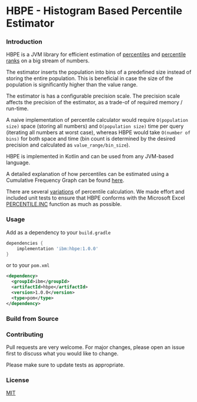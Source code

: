 # HBPE - Histogram Based Percentile Estimator

### Introduction

HBPE is a JVM library for efficient estimation of [percentiles](https://en.wikipedia.org/wiki/Percentile) and [percentile ranks](https://en.wikipedia.org/wiki/Percentile_rank) on a big stream of numbers.

The estimator inserts the population into bins of a predefined size instead of storing the entire population.
This is beneficial in case the size of the population is significantly higher than the value range.

The estimator is has a configurable precision scale. The precision scale affects the precision of the estimator, as a trade-of of required memory / run-time.

A naive implementation of percentile calculator would require `O(population size)` space (storing all numbers) and `O(population size)` time per query (iterating all numbers at worst case), whereas HBPE would take `O(number of bins)` for both space and time (bin count is determined by the desired precision and calculated as `value_range/bin_size`). 

HBPE is implemented in Kotlin and can be used from any JVM-based language.

A detailed explanation of how percentiles can be estimated using a Cumulative Frequency Graph can be found [here](http://courses.washington.edu/psy315/tutorials/Frequency_distribution_tutorial.pdf).

There are several [variations](https://en.wikipedia.org/wiki/Percentile#Second_variant) of percentile calculation. We made effort and included unit tests to ensure that 
HBPE conforms with the Microsoft Excel [PERCENTILE.INC](https://support.office.com/en-us/article/percentile-inc-function-680f9539-45eb-410b-9a5e-c1355e5fe2ed) function as much as possible.

### Usage

Add as a dependency to your `build.gradle`
```groovy
dependencies {
    implementation 'ibm:hbpe:1.0.0'
}
```
or to your `pom.xml`

```xml
<dependency>
  <groupId>ibm</groupId>
  <artifactId>hbpe</artifactId>
  <version>1.0.0</version>
  <type>pom</type>
</dependency>
```
    
### Build from Source

### Contributing

Pull requests are very welcome. For major changes, please open an issue first to discuss what you would like to change.

Please make sure to update tests as appropriate.

### License

[MIT](https://choosealicense.com/licenses/mit/)
